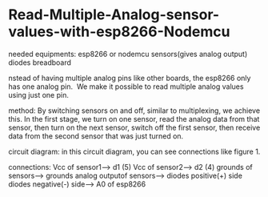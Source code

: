 # Read-Multiple-Analog-sensor-values-with-esp8266-Nodemcu
needed equipments: 
esp8266 or nodemcu
sensors(gives analog output) 
diodes
breadboard  

nstead of having multiple analog pins like other boards, the esp8266 only has one analog pin.  We make it possible to read multiple analog values using just one pin.

method:
By switching sensors on and off, similar to multiplexing, we achieve this. In the first stage, we turn on one sensor, read the analog data from that sensor, then turn on the next sensor, switch off the first sensor, then receive data from the second sensor that was just turned on.

circuit diagram:
in this circuit diagram, you can see connections like figure 1.

connections:
Vcc of sensor1--> d1 (5)
Vcc of sensor2--> d2 (4)
grounds of sensors--> grounds
analog outputof sensors--> diodes positive(+) side
diodes negative(-) side--> A0 of esp8266
